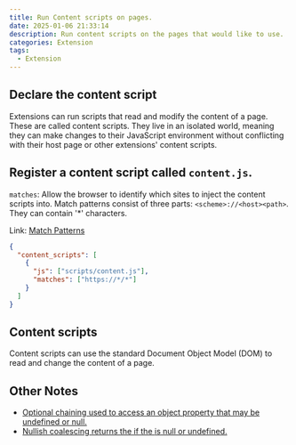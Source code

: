 ```yaml
---
title: Run Content scripts on pages.
date: 2025-01-06 21:33:14
description: Run content scripts on the pages that would like to use.
categories: Extension
tags:
  - Extension
---
```


## Declare the content script
Extensions can run scripts that read and modify the content of a page. These are called content scripts. They live in an isolated world, meaning they can make changes to their JavaScript environment without conflicting with their host page or other extensions' content scripts.

## Register a content script called `content.js`.
`matches`: Allow the browser to identify which sites to inject the content scripts into. Match patterns consist of three parts: `<scheme>://<host><path>`. They can contain '*' characters.

Link: [Match Patterns](https://developer.chrome.com/docs/extensions/develop/concepts/match-patterns)

```JSON
{
  "content_scripts": [
    {
      "js": ["scripts/content.js"],
      "matches": ["https://*/*"]
    }
  ]
}
```

## Content scripts
Content scripts can use the standard Document Object Model (DOM) to read and change the content of a page.


## Other Notes
- [Optional chaining used to access an object property that may be undefined or null.](https://developer.mozilla.org/zh-CN/docs/Web/JavaScript/Reference/Operators/Optional_chaining)
- [Nullish coalescing returns the <heading> if the <date> is null or undefined.](https://developer.mozilla.org/zh-CN/docs/Web/JavaScript/Reference/Operators/Nullish_coalescing)

